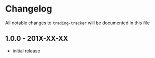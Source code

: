 # Changelog

All notable changes to `trading-tracker` will be documented in this file

## 1.0.0 - 201X-XX-XX

- initial release
